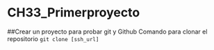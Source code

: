 # CH33_Primerproyecto
##Crear un proyecto para probar git y Github 
Comando para clonar el repositorio
`git clone [ssh_url]`
